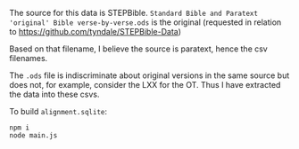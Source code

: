 
The source for this data is STEPBible. `Standard Bible and Paratext 'original' Bible verse-by-verse.ods` is the original (requested in relation to <https://github.com/tyndale/STEPBible-Data>)

Based on that filename, I believe the source is paratext, hence the csv filenames.

The `.ods` file is indiscriminate about original versions in the same source but does not, for example, consider the LXX for the OT. Thus I have extracted the data into these csvs.

To build `alignment.sqlite`:

```
npm i 
node main.js
```